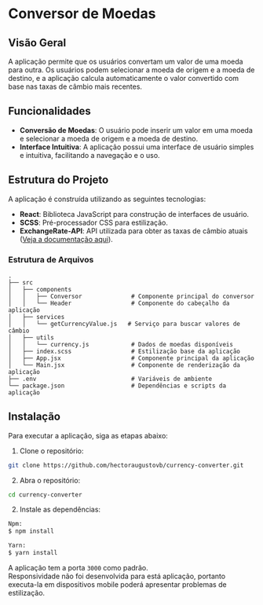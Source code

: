 # Conversor de Moedas

## Visão Geral

A aplicação permite que os usuários convertam um valor de uma moeda para outra. Os usuários podem selecionar a moeda de origem e a moeda de destino, e a aplicação calcula automaticamente o valor convertido com base nas taxas de câmbio mais recentes.

## Funcionalidades

- **Conversão de Moedas**: O usuário pode inserir um valor em uma moeda e selecionar a moeda de origem e a moeda de destino.
- **Interface Intuitiva**: A aplicação possui uma interface de usuário simples e intuitiva, facilitando a navegação e o uso.

## Estrutura do Projeto

A aplicação é construída utilizando as seguintes tecnologias:

- **React**: Biblioteca JavaScript para construção de interfaces de usuário.
- **SCSS**: Pré-processador CSS para estilização.
- **ExchangeRate-API**: API utilizada para obter as taxas de câmbio atuais ([Veja a documentação aqui](https://www.exchangerate-api.com/docs/overview)).

### Estrutura de Arquivos

```plaintext
.
├── src
│   ├── components
│   │   ├── Conversor              # Componente principal do conversor
│   │   └── Header                 # Componente do cabeçalho da aplicação
│   ├── services
│   │   └── getCurrencyValue.js   # Serviço para buscar valores de câmbio
│   ├── utils
│   │   └── currency.js            # Dados de moedas disponíveis
│   ├── index.scss                 # Estilização base da aplicação
│   ├── App.jsx                    # Componente principal da aplicação
│   └── Main.jsx                   # Componente de renderização da aplicação
├── .env                           # Variáveis de ambiente
└── package.json                   # Dependências e scripts da aplicação
```

## Instalação

Para executar a aplicação, siga as etapas abaixo:

1. Clone o repositório:
```bash
git clone https://github.com/hectoraugustovb/currency-converter.git
```

2. Abra o repositório:
```bash
cd currency-converter
```

2. Instale as dependências:
```bash
Npm:
$ npm install

Yarn:
$ yarn install
```

A aplicação tem a porta `3000` como padrão. \
Responsividade não foi desenvolvida para está aplicação, portanto executa-la em dispositivos mobile poderá apresentar problemas de estilização.
